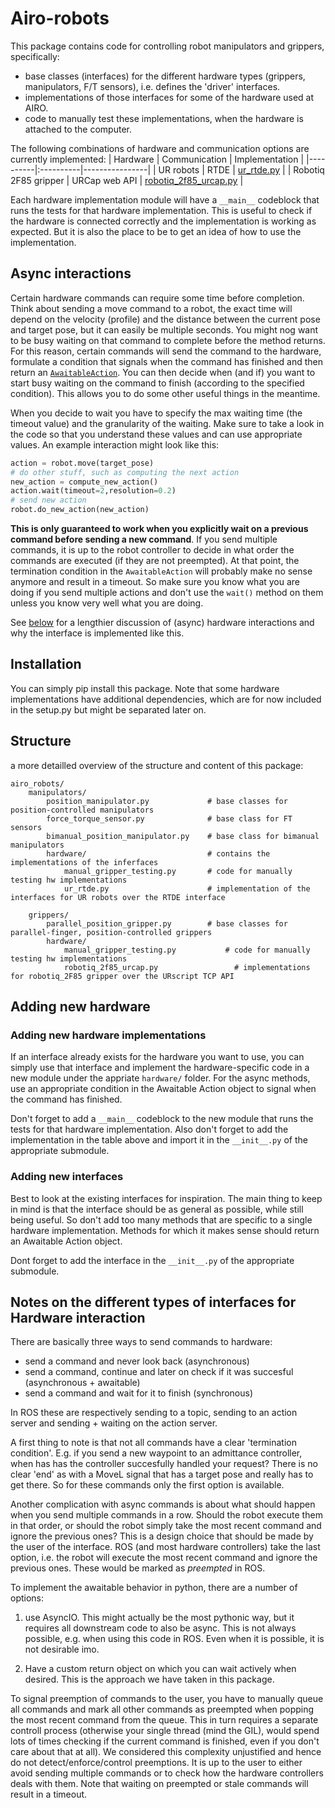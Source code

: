 # Airo-robots
This package contains code for controlling robot manipulators and grippers, specifically:
- base classes (interfaces) for the different hardware types (grippers, manipulators, F/T sensors), i.e. defines the 'driver' interfaces.
- implementations of those interfaces for some of the hardware used at AIRO.
- code to manually test these implementations, when the hardware is attached to the computer.

The following combinations of hardware and communication options are currently implemented:
| Hardware | Communication | Implementation |
|----------|:----------|----------------|
| UR robots | RTDE | [ur_rtde.py](airo_robots/manipulators/hardware/ur_rtde.py) |
| Robotiq 2F85 gripper | URCap web API | [robotiq_2f85_urcap.py](airo_robots/grippers/hardware/robotiq_2f85_urcap.py) |

Each hardware implementation module will have a `__main__` codeblock that runs the tests for that hardware implementation. This is useful to check if the hardware is connected correctly and the implementation is working as expected. But it is also the place to be to get an idea of how to use the implementation.

## Async interactions
Certain hardware commands can require some time before completion. Think about sending a move command to a robot, the exact time will depend on the velocity (profile) and the distance between the current pose and target pose, but it can easily be multiple seconds. You might nog want to be busy waiting on that command to complete before the method returns. For this reason, certain commands will send the command to the hardware, formulate a condition that signals when the command has finished and then return an [`AwaitableAction`](airo_robots/awaitable_action.py). You can then decide when (and if) you want to start busy waiting on the command to finish (according to the specified condition). This allows you to do some other useful things in the meantime.

When you decide to wait you have to specify the max waiting time (the timeout value) and the granularity of the waiting. Make sure to take a look in the code so that you understand these values and can use appropriate values. An example interaction might look like this:

```python
action = robot.move(target_pose)
# do other stuff, such as computing the next action
new_action = compute_new_action()
action.wait(timeout=2,resolution=0.2)
# send new action
robot.do_new_action(new_action)
```

**This is only guaranteed to work when you explicitly wait on a previous command before sending a new command**. If you send multiple commands, it is up to the robot controller to decide in what order the commands are executed (if they are not preempted). At that point, the termination condition in the `AwaitableAction` will probably make no sense anymore and result in a timeout. So make sure you know what you are doing if you send multiple actions and don't use the `wait()` method on them unless you know very well what you are doing.

See [below](#notes-on-the-different-types-of-interfaces-for-hardware-interaction) for a lengthier discussion of (async) hardware interactions and why the interface is implemented like this.
## Installation
You can simply pip install this package. Note that some hardware implementations have additional dependencies, which are for now included in the setup.py but might be separated later on.
## Structure
a more detailled overview of the structure and content of this package:

```
airo_robots/
    manipulators/
        position_manipulator.py             # base classes for position-controlled manipulators
        force_torque_sensor.py              # base class for FT sensors
        bimanual_position_manipulator.py    # base class for bimanual manipulators
        hardware/                           # contains the implementations of the inferfaces
            manual_gripper_testing.py       # code for manually testing hw implementations
            ur_rtde.py                      # implementation of the interfaces for UR robots over the RTDE interface

    grippers/
        parallel_position_gripper.py        # base classes for parallel-finger, position-controlled grippers
        hardware/
            manual_gripper_testing.py           # code for manually testing hw implementations
            robotiq_2f85_urcap.py                 # implementations for robotiq_2F85 gripper over the URscript TCP API
```

## Adding new hardware

### Adding new hardware implementations
If an interface already exists for the hardware you want to use, you can simply use that interface and implement the hardware-specific code in a new module under the appriate `hardware/` folder. For the async methods, use an appropriate condition in the Awaitable Action object to signal when the command has finished.

Don't forget to add a `__main__` codeblock to the new module that runs the tests for that hardware implementation.
Also don't forget to add the implementation in the table above and import it in the `__init__.py` of the appropriate submodule.


### Adding new interfaces
Best to look at the existing interfaces for inspiration. The main thing to keep in mind is that the interface should be as general as possible, while still being useful. So don't add too many methods that are specific to a single hardware implementation. Methods for which it makes sense should return an Awaitable Action object.

Dont forget to add the interface in the `__init__.py` of the appropriate submodule.
## Notes on the different types of interfaces for Hardware interaction

There are basically three ways to send commands to hardware:
- send a command and never look back (asynchronous)
- send a command, continue and later on check if it was succesful (asynchronous + awaitable)
- send a command and wait for it to finish (synchronous)

In ROS these are respectively sending to a topic, sending to an action server and sending + waiting on the action server.

A first thing to note is that not all commands have a clear 'termination condition'. E.g. if you send a new waypoint to an admittance controller, when has has the controller succesfully handled your request? There is no clear 'end' as with a MoveL signal that has a target pose and really has to get there.
So for these commands only the first option is available.

Another complication with async commands is about what should happen when you send multiple commands in a row. Should the robot execute them in that order, or should the robot simply take the most recent command and ignore the previous ones? This is a design choice that should be made by the user of the interface. ROS (and most hardware controllers) take the last option, i.e. the robot will execute the most recent command and ignore the previous ones. These would be marked as *preempted* in ROS.

To implement the awaitable behavior in python, there are a number of options:

1) use AsyncIO. This might actually be the most pythonic way, but it requires all downstream code to also be async. This is not always possible, e.g. when using this code in ROS. Even when it is possible, it is not desirable imo.

2) Have a custom return object on which you can wait actively when desired. This is the approach we have taken in this package.

To signal preemption of commands to the user, you have to manually queue all commands and mark all other commands as preempted when popping the most recent command from the queue. This in turn requires a separate controll process (otherwise your single thread (mind the GIL), would spend lots of times checking if the current command is finished, even if you don't care about that at all). We considered this complexity unjustified and hence do not detect/enforce/control preemptions. It is up to the user to either avoid sending multiple commands or to check how the hardware controllers deals with them. Note that waiting on preempted or stale commands will result in a timeout.

